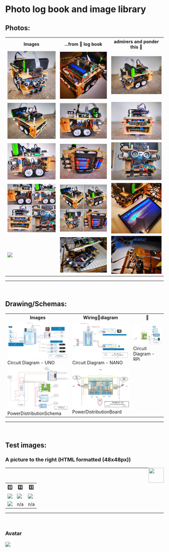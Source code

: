 # Photo log book and image library
## **Photos:**
<table style="width:100%">
  <tr>
    <th>Images</th>
    <th>...from 📸 log book</th>
    <th>admirers and ponder this 🤩</th>
  </tr>
  <tr>
    <td><img src="./pet_mk_iv-view_frontRight.jpg" width="350px"></td>
    <td><img src="./pet_mk_iv-view_rearRight.jpg" width="350px"></td>
    <td><img src="./pet_mk_iv-view_frontLeft.jpg" width="350px"></td>
  </tr>
  <tr>
    <td><img src="./pet_mk_iv-view_rearLeft.jpg" width="350px"></td>
    <td><img src="./pet_mk_iv-view_right.jpg" width="350px"></td>
    <td><img src="./pet_mk_iv-view_rear.jpg" width="350px"></td>
  </tr>
  <tr>
    <td><img src="./pet_mk_iv-view_left.jpg" width="350px"></td>
    <td><img src="./pet_mk_iv-battery_compartment.jpg" width="350px"></td>
    <td><img src="./pet_mk_iv-view_front.jpg" width="350px"></td>
  </tr>
   <tr>
    <td><img src="./pet_mk_iv-collage01.jpg" width="350px"></td>
    <td><img src="./pet_mk_iv-collage02.jpg" width="350px"></td>
    <td><img src="./pet_mk_iv-with_7inch_LCD_screen.jpg" width="350px">
    </td>
  </tr>
  <tr>
    <td><img src="./pet_mk_iv-build_phase10.jpg" width="350px"></td>
    <td><img src="./pet_mk_iv-build_phase20.jpg" width="350px"></td>
    <td><img src="./pet_mk_iv-making_cabels.jpg" width="350px"></td>

  </tr>

</table>
<hr />
<br />

## **Drawing/Schemas:**
<table style="width:100%">
  <tr>
    <th>Images</th> 
    <th>Wiring🔌diagram</th>
    <th>📑</th>
  </tr>
  <tr>
    <td><img src="./Pet-Mk.IV Circuit Diagram - UNO.jpeg" width="350px"><br>Circuit Diagram - UNO</td>
    <td><img src="./Pet-Mk.IV Circuit Diagram - NANO.jpeg" width="350px"><br>Circuit Diagram - NANO</td>
    <td><img src="./Pet-Mk.IV Circuit Diagram - RPi.jpeg" width="350px"><br>Circuit Diagram - RPi</td>
  </tr>
  <tr>
    <td><img src="./Pet-Mk.III_CircuitDiagram[PowerDistributionSchema].jpg" width="350px"><br>PowerDistributionSchema</td>
    <td><img src="./Pet-Mk.III_CircuitDiagram[PowerDistributionBoard].jpg" width="350px"><br>PowerDistributionBoard</td>
    <td></td>
  </tr>
</table>

<hr />
<br />
 
## Test images: 
### A picture to the right (HTML formatted (48x48px))
<a href="url"><img src="https://github.com/favicon.ico" align="right" height="48" width="48" ></a>
<hr />
<br />

<table style="width:100%">
  <tr>
    <th>1️⃣</th>
    <th>2️⃣</th>
    <th>3️⃣</th>
  </tr>
  <tr>
    <td><img src="https://github.com/favicon.ico"></td>
    <td><img src="https://github.com/favicon.ico" width="48px"></td>
    <td><img src="https://github.com/favicon.ico" height="24px"></td>
  </tr>
  <tr>
    <td><img src="https://github.com/favicon.ico" height="120%"></td>
    <td>n/a</td>
    <td>n/a</td>
  </tr>
</table>
<hr />
<br />

### Avatar
![](https://avatars3.githubusercontent.com/u/31112269?v=4&s=200)
